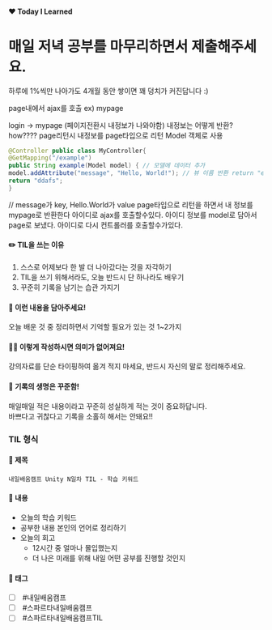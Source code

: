 #### ❤️ Today I Learned
# 매일 저녁 공부를 마무리하면서 제출해주세요.  
하루에 1%씩만 나아가도 4개월 동안 쌓이면 꽤 덩치가 커진답니다 :)

page내에서 ajax를 호출
ex) mypage

login -> mypage (페이지전환시 내정보가 나와야함)
내정보는 어떻게 반환? how???? 
page리턴시 내정보를 page타입으로 리턴
Model 객체로 사용

~~~ java
@Controller public class MyController{ 
@GetMapping("/example") 
public String example(Model model) { // 모델에 데이터 추가 
model.addAttribute("message", "Hello, World!"); // 뷰 이름 반환 return "exampleView"; }
return "ddafs";
}
~~~

// message가 key, Hello.World가 value
page타입으로 리턴을 하면서 내 정보를 mypage로 반환한다
아이디로 ajax를 호출할수있다.
아이디 정보를 model로 담아서 page로 보냈다.
아이디로 다시 컨트롤러를 호출할수가있다.









#### ✏️ TIL을 쓰는 이유



1. 스스로 어제보다 한 발 더 나아갔다는 것을 자각하기
2. TIL을 쓰기 위해서라도, 오늘 반드시 단 하나라도 배우기
3. 꾸준히 기록을 남기는 습관 가지기

#### 📒 이런 내용을 담아주세요!

오늘 배운 것 중 정리하면서 기억할 필요가 있는 것 1~2가지

#### 🧏‍♀️ 이렇게 작성하시면 의미가 없어져요!

강의자료를 단순 타이핑하여 옮겨 적지 마세요, 반드시 자신의 말로 정리해주세요.

#### 🐳 기록의 생명은 꾸준함!

매일매일 적은 내용이라고 꾸준히 성실하게 적는 것이 중요하답니다.  
바쁘다고 귀찮다고 기록을 소홀히 해서는 안돼요!!

### TIL 형식

#### 📌 제목

`내일배움캠프 Unity N일차 TIL - 학습 키워드`

#### 📕 내용

- 오늘의 학습 키워드
- 공부한 내용 본인의 언어로 정리하기
- 오늘의 회고
    - 12시간 중 얼마나 몰입했는지
    - 더 나은 미래를 위해 내일 어떤 공부를 진행할 것인지

#### 💌 태그

- [ ]  #내일배움캠프
- [ ]  #스파르타내일배움캠프
- [ ]  #스파르타내일배움캠프TIL